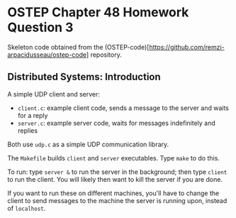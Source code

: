 # OSTEP Chapter 48 Homework Question 3
Skeleton code obtained from the (OSTEP-code)[https://github.com/remzi-arpacidusseau/ostep-code] repository.

## Distributed Systems: Introduction

A simple UDP client and server:
- `client.c`: example client code, sends a message to the server and waits for a reply
- `server.c`: example server code, waits for messages indefinitely and replies

Both use `udp.c` as a simple UDP communication library.

The `Makefile` builds `client` and `server` executables. Type `make` to do this.

To run: type `server &` to run the server in the background; then type `client` to
run the client. You will likely then want to kill the server if you are done.

If you want to run these on different machines, you'll have to change the client
to send messages to the machine the server is running upon, instead of `localhost`.